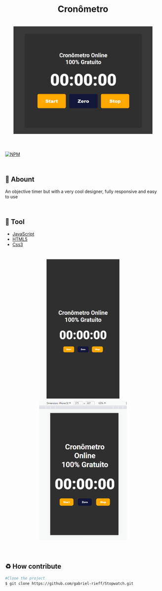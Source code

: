 <h1 align="center">Cronômetro</h1>

<h1  align="center">
<img width="450px" src="./assets/Animação.gif" alt="GIF that shows the project running">
</h1>

<br>

[![NPM](https://img.shields.io/npm/l/react)](https://github.com/Devrieff/Pokedex/blob/main/LICENSE)

<br>

## 📖 **Abount**

An objective timer but with a very cool designer, fully responsive and easy to use

<br>

## 🔨 **Tool**
- [JavaScript](https://developer.mozilla.org/pt-BR/docs/Web/JavaScript)
- [HTML5](https://developer.mozilla.org/en-US/docs/Glossary/HTML5)
- [Css3](https://developer.mozilla.org/pt-BR/docs/Web/CSS)


<h1 align="center">
<img height="450px" src="./assets/image01.png" alt="GIF that shows the project running">
<img height="450px" src="./assets/image02.png" alt="GIF that shows the project running">

</h1>



<br>

## ♻️ **How contribute**

```bash
#Clone the project
$ git clone https://github.com/gabriel-rieff/Stopwatch.git
```